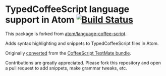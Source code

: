 # TypedCoffeeScript language support in Atom [![Build Status](https://travis-ci.org/minodisk/language-typed-coffee-script.svg?branch=master)](https://travis-ci.org/minodisk/language-typed-coffee-script)

This package is forked from [atom/language-coffee-script](https://github.com/atom/language-coffee-script).

Adds syntax highlighting and snippets to TypedCoffeeScript files in Atom.

Originally [converted](http://atom.io/docs/latest/converting-a-text-mate-bundle)
from the [CoffeeScript TextMate bundle](https://github.com/jashkenas/coffee-script-tmbundle).

Contributions are greatly appreciated. Please fork this repository and open a
pull request to add snippets, make grammar tweaks, etc.
